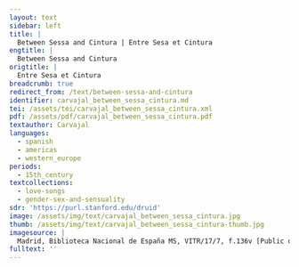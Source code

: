 ```yaml
---
layout: text
sidebar: left
title: |
  Between Sessa and Cintura | Entre Sesa et Cintura
engtitle: |
  Between Sessa and Cintura
origtitle: |
  Entre Sesa et Cintura
breadcrumb: true
redirect_from: /text/between-sessa-and-cintura
identifier: carvajal_between_sessa_cintura.md
tei: /assets/tei/carvajal_between_sessa_cintura.xml
pdf: /assets/pdf/carvajal_between_sessa_cintura.pdf
textauthor: Carvajal
languages:
  - spanish
  - americas
  - western_europe
periods:
  - 15th_century
textcollections:
  - love-songs
  - gender-sex-and-sensuality
sdr: 'https://purl.stanford.edu/druid'
image: /assets/img/text/carvajal_between_sessa_cintura.jpg
thumb: /assets/img/text/carvajal_between_sessa_cintura-thumb.jpg
imagesource: |
  Madrid, Biblioteca Nacional de España MS, VITR/17/7, f.136v [Public domain]
fulltext: ''
---
```


